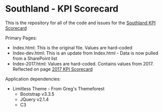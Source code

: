 <h1>Southland - KPI Scorecard</h1>
<p>This is the repository for all of the code and issues for the <a href="https://southlandind.sharepoint.com/Pages/KPIScorecard.aspx" target="_window">Southland KPI Scorecard</a></p>
<p>Primary Pages:
<ul>
<li>Index.html: This is the original file. Values are hard-coded</li>
<li>Index-dev.html: This is an update from Index.html - Data is now pulled from a SharePoint list</li>
<li>Index-2017.html: Values are hard-coded. Contains values from 2017. Reflected on page <a href="https://southlandind.sharepoint.com/Pages/KPIScorecard%202017.aspx" target="_window">2017 KPI Scorecard</a></li>
</ul>
</p>
<p>Application dependencies:
<ul>
<li>Limitless Theme - From Greg's Themeforest
	<ul>
		<li>Bootstrap v3.3.5</li>
		<li>JQuery v2.1.4</li>
		<li>C3</li>
	</ul>
</li>
</ul>
</p>